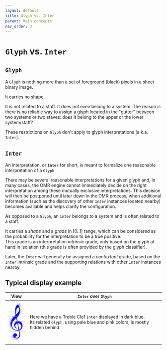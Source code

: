 ```yaml
---
layout: default
title: Glyph vs. Inter
parent: Main concepts
nav_order: 3
---
```

# `Glyph` vs. `Inter`

## `Glyph`

A `Glyph` is nothing more than a set of foreground (black) pixels
in a sheet binary image.

It carries no shape.

It is not related to a staff.
It does not even belong to a system.
The reason is there is no reliable way to assign a glyph located in the "gutter" between two systems
or two staves: does it belong to the upper or the lower system/staff?

These restrictions on `Glyph` don't apply to glyph interpretations (a.k.a. `Inter`).

## `Inter`

An interpretation, or **`Inter`** for short, is meant to formalize one reasonable
interpretation of a `Glyph`.

There may be several reasonable interpretations for a given glyph and, in many cases,
the OMR engine cannot immediately decide on the right interpretation among these mutually
exclusive interpretations.
This decision will then be postponed until later down in the OMR process,
when additional information (such as the discovery of other `Inter` instances located nearby)
becomes available and helps clarify the configuration.

As opposed to a `Glyph`, an `Inter` belongs to a system and is often related to a staff.

It carries a _shape_ and a _grade_ in [0..1] range, which can be considered as
the probability for the interpretation to be a true positive.  
This grade is an interpretation _intrinsic_ grade, only based on the glyph at hand in isolation
(this grade is often provided by the glyph classifier).

Later, the `Inter` will generally be assigned a _contextual_ grade, based on the `Inter` intrinsic grade
and the supporting relations with other `Inter` instances nearby.

## Typical display example


|   View  |  `Inter` over `Glyph`   |
| --- | --- |
|![](../../assets/images/glyph_inter.png) | Here we have a Treble Clef `Inter` displayed in dark blue. <br> Its related `Glyph`, using pale blue and pink colors, is mostly hidden behind. |
